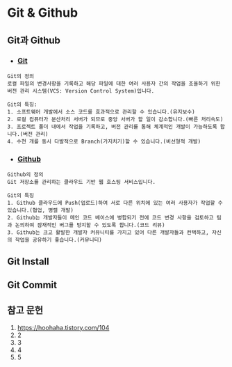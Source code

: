# Git & Github
##  Git과 Github
+ ### [Git](https://git-scm.com/)
```
Git의 정의
로컬 파일의 변경사항을 기록하고 해당 파일에 대한 여러 사용자 간의 작업을 조율하기 위한 버전 관리 시스템(VCS: Version Control System)입니다.

Git의 특징:
1. 소프트웨어 개발에서 소스 코드를 효과적으로 관리할 수 있습니다.(유지보수)
2. 로컬 컴퓨터가 분산처리 서버가 되므로 중앙 서버가 할 일이 감소합니다.(빠른 처리속도)
3. 프로젝트 폴더 내에서 작업을 기록하고, 버전 관리를 통해 체계적인 개발이 가능하도록 합니다.(버전 관리)
4. 수천 개를 동시 다발적으로 Branch(가지치기)할 수 있습니다.(비선형적 개발)
```
+ ### [Github](https://github.com/)
```
Github의 정의
Git 저장소를 관리하는 클라우드 기반 웹 호스팅 서비스입니다.

Git의 특징
1. Github 클라우드에 Push(업로드)하여 서로 다른 위치에 있는 여러 사용자가 작업할 수 있습니다.(협업, 병렬 개발)
2. Github는 개발자들이 메인 코드 베이스에 병합되기 전에 코드 변경 사항을 검토하고 팀과 논의하여 잠재적인 버그를 방지할 수 있도록 합니다.(코드 리뷰)
3. Github는 크고 활발한 개발자 커뮤니티를 가지고 있어 다른 개발자들과 컨택하고, 자신의 작업을 공유하기 좋습니다.(커뮤니티)
```

## Git Install


## Git Commit


## 참고 문헌
1. https://hoohaha.tistory.com/104
2. 2
3. 3
4. 4
5. 5

